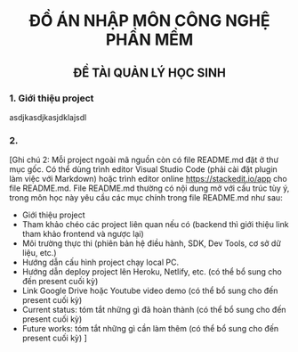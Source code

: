 # <center> ĐỒ ÁN NHẬP MÔN CÔNG NGHỆ PHẦN MỀM </center>

## <center>ĐỀ TÀI QUẢN LÝ HỌC SINH </center>

### 1. Giới thiệu project
asdjkasdjkasjdklajsdl

### 2. 


[Ghi chú 2: Mỗi project ngoài mã nguồn còn có file README.md đặt ở thư mục gốc. Có thể dùng trình editor Visual Studio Code (phải cài đặt plugin làm việc với Markdown) hoặc trình editor online https://stackedit.io/app cho file README.md.
File README.md thường có nội dung mở với cấu trúc tùy ý, trong môn học này yêu cầu các mục chính trong file README.md như sau:
- Giới thiệu project
- Tham khảo chéo các project liên quan nếu có (backend thì giới thiệu link tham khảo frontend và ngược lại)
- Môi trường thực thi (phiên bản hệ điều hành, SDK, Dev Tools, cơ sở dữ liệu, etc.)
- Hướng dẫn cấu hình project chạy local PC.
- Hướng dẫn deploy project lên Heroku, Netlify, etc. (có thể bổ sung cho đến present cuối kỳ)
- Link Google Drive hoặc Youtube video demo (có thể bổ sung cho đến present cuối kỳ)
- Current status: tóm tắt những gì đã hoàn thành (có thể bổ sung cho đến present cuối kỳ)
- Future works: tóm tắt những gì cần làm thêm (có thể bổ sung cho đến present cuối kỳ) ]
